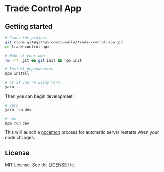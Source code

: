 # Trade Control App

## Getting started

```sh
# Clone the project
git clone git@github.com/ivmello/trade-control-app.git
cd trade-control-app

# Make it your own
rm -rf .git && git init && npm init

# Install dependencies
npm install

# or if you're using Yarn
yarn
```
Then you can begin development:

```sh
# yarn
yarn run dev

# npm
npm run dev
```

This will launch a [nodemon](https://nodemon.io/) process for automatic server restarts when your code changes.

## License
MIT License. See the [LICENSE](LICENSE) file.
